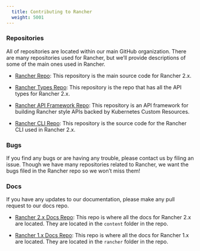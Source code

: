 ```yaml
---
  title: Contributing to Rancher
  weight: 5001
---
```


### Repositories

All of repositories are located within our main GitHub organization. There are many repositories used for Rancher, but we’ll provide descriptions of some of the main ones used in Rancher.

- [Rancher Repo](https://github.com/rancher/rancher): This repository is the main source code for Rancher 2.x.

- [Rancher Types Repo](https://github.com/rancher/types): This repository is the repo that has all the API types for Rancher 2.x.

- [Rancher API Framework Repo](https://github.com/rancher/norman): This repository is an API framework for building Rancher style APIs backed by Kubernetes Custom Resources.

- [Rancher CLI Repo](https://github.com/rancher/cli): This repository is the source code for the Rancher CLI used in Rancher 2.x.


### Bugs

If you find any bugs or are having any trouble, please contact us by filing an issue. Though we have many repositories related to Rancher, we want the bugs filed in the Rancher repo so we won’t miss them!

### Docs

If you have any updates to our documentation, please make any pull request to our docs repo.

- [Rancher 2.x Docs Repo](https://github.com/rancher/docs): This repo is where all the docs for Rancher 2.x are located. They are located in the `content` folder in the repo.

- [Rancher 1.x Docs Repo](https://github.com/rancher/rancher.github.io): This repo is where all the docs for Rancher 1.x are located. They are located in the `rancher` folder in the repo.
